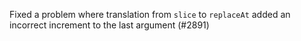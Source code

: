 Fixed a problem where translation from `slice` to `replaceAt` added an incorrect increment to the last argument (#2891)
